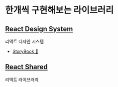# 한개씩 구현해보는 라이브러리

## [React Design System](https://github.com/ATeals/frontend-monorepo/tree/main/packages/react-design-system)

리액트 디자인 시스템

- [StoryBook 🔗](http://www.chromatic.com/library?appId=65e231600d8b62ce11b26631)

## [React Shared](https://github.com/ATeals/frontend-monorepo/tree/main/packages/react-shared)

리액트 라이브러리
